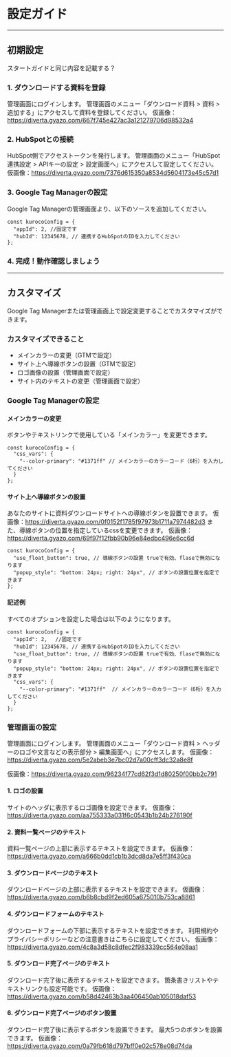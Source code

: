 # 設定ガイド

---

## 初期設定

スタートガイドと同じ内容を記載する？

### 1. ダウンロードする資料を登録

管理画面にログインします。
管理画面のメニュー「ダウンロード資料 > 資料 > 追加する」にアクセスして資料を登録してください。
仮画像：https://diverta.gyazo.com/667f745e427ac3a121279706d98532a4

### 2. HubSpotとの接続

HubSpot側でアクセストークンを発行します。
管理画面のメニュー「HubSpot連携設定 > APIキーの設定 > 設定画面へ」にアクセスして設定してください。
仮画像：https://diverta.gyazo.com/7376d615350a8534d5604173e45c57d1

### 3. Google Tag Managerの設定

Google Tag Managerの管理画面より、以下のソースを追加してください。
```
const kurocoConfig = {
  "appId": 2, //固定です
  "hubId": 12345678, // 連携するHubSpotのIDを入力してください
};
```

### 4. 完成！動作確認しましょう

---

## カスタマイズ

Google Tag Managerまたは管理画面上で設定変更することでカスタマイズができます。

### カスタマイズできること
- メインカラーの変更（GTMで設定）
- サイト上へ導線ボタンの設置（GTMで設定）
- ロゴ画像の設置（管理画面で設定）
- サイト内のテキストの変更（管理画面で設定）

### Google Tag Managerの設定

#### メインカラーの変更

ボタンやテキストリンクで使用している「メインカラー」を変更できます。

```
const kurocoConfig = {
  "css_vars": {
    "--color-primary": "#1371ff" // メインカラーのカラーコード（6桁）を入力してください
  }
};
```

#### サイト上へ導線ボタンの設置

あなたのサイトに資料ダウンロードサイトへの導線ボタンを設置できます。
仮画像：https://diverta.gyazo.com/0f0152f1785f97973b1711a7974482d3
また、導線ボタンの位置を指定しているcssを変更できます。
仮画像：https://diverta.gyazo.com/69f97f12fbb90b96e84edbc496e6cc6d

```
const kurocoConfig = {
  "use_float_button": true, // 導線ボタンの設置 trueで有効、flaseで無効になります
  "popup_style": "bottom: 24px; right: 24px", // ボタンの設置位置を指定できます
};
```

#### 記述例

すべてのオプションを設定した場合は以下のようになります。

```
const kurocoConfig = {
  "appId": 2,　 //固定です
  "hubId": 12345678, // 連携するHubSpotのIDを入力してください
  "use_float_button": true, // 導線ボタンの設置 trueで有効、flaseで無効になります
  "popup_style": "bottom: 24px; right: 24px", // ボタンの設置位置を指定できます
  "css_vars": {
    "--color-primary": "#1371ff"  // メインカラーのカラーコード（6桁）を入力してください
  }
};
```

### 管理画面の設定

管理画面にログインします。
管理画面のメニュー「ダウンロード資料 > ヘッダーのロゴや文言などの表示部分 > 編集画面へ」にアクセスします。
仮画像：https://diverta.gyazo.com/5e2abeb3e7bc02d7a00cff3dc32a8e8f

仮画像：https://diverta.gyazo.com/96234f77cd62f3d1d80250f00bb2c791

#### 1. ロゴの設置
サイトのヘッダに表示するロゴ画像を設定できます。
仮画像：https://diverta.gyazo.com/aa755333a031f6c0543b1b24b276190f

#### 2. 資料一覧ページのテキスト
資料一覧ページの上部に表示するテキストを設定できます。
仮画像：https://diverta.gyazo.com/a666b0dd1cb1b3dcd8da7e5ff3f430ca

#### 3. ダウンロードページのテキスト
ダウンロードページの上部に表示するテキストを設定できます。
仮画像：https://diverta.gyazo.com/b6b8cbd9f2ed605a675010b753ca8861

#### 4. ダウンロードフォームのテキスト
ダウンロードフォームの下部に表示するテキストを設定できます。
利用規約やプライバシーポリシーなどの注意書きはこちらに設定してください。
仮画像：https://diverta.gyazo.com/4c8a3d58c8dfec2f983339cc564e08aa1

#### 5. ダウンロード完了ページのテキスト
ダウンロード完了後に表示するテキストを設定できます。
箇条書きリストやテキストリンクも設定可能です。
仮画像：https://diverta.gyazo.com/b58d42463b3aa406450ab105018daf53

#### 6. ダウンロード完了ページのボタン設置
ダウンロード完了後に表示するボタンを設置できます。
最大5つのボタンを設置できます。
仮画像：https://diverta.gyazo.com/0a79fb618d797bff0e02c578e08d74da
